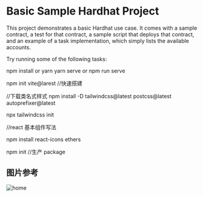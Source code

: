 # Basic Sample Hardhat Project

This project demonstrates a basic Hardhat use case. It comes with a sample contract, a test for that contract, a sample script that deploys that contract, and an example of a task implementation, which simply lists the available accounts.

Try running some of the following tasks:

npm install or yarn 
yarn serve or npm run serve


<!-- 使用vite教程 下载react -->
npm init vite@larest //快速搭建

//下载类名式样式
npm install -D tailwindcss@latest postcss@latest autoprefixer@latest

npx tailwindcss init

//react 基本组件写法

<!-- const Navbar = () =>{
    return (
        <h1>21</h1>
    )
}
export default Navbar -->

npm install react-icons ethers
<!-- smart_contarct  智能合约目录-->
npm init //生产 package


## 图片参考
![home](https://img1.imgtp.com/2023/07/23/8NSH4OHO.jpg)

